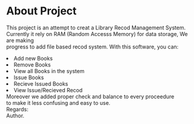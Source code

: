 # About Project<br>
This project is an attempt to creat a Library Recod Management System.<br>
Currently it rely on RAM (Random Accesss Memory) for data storage, We are making<br> 
progress to add file based recod system. With this software, you can: <br>
<li> Add new Books <br>
<li> Remove Books <br>
<li> View all Books in the system <br>
<li> Issue Books <br>
<li> Recieve Issued Books<br>
<li> View Issue/Recieved Recod<br>
Moreover we added proper check and balance to every proceedure <br>
to make it less confusing and easy to use.<br>
Regards: <br>
Author.